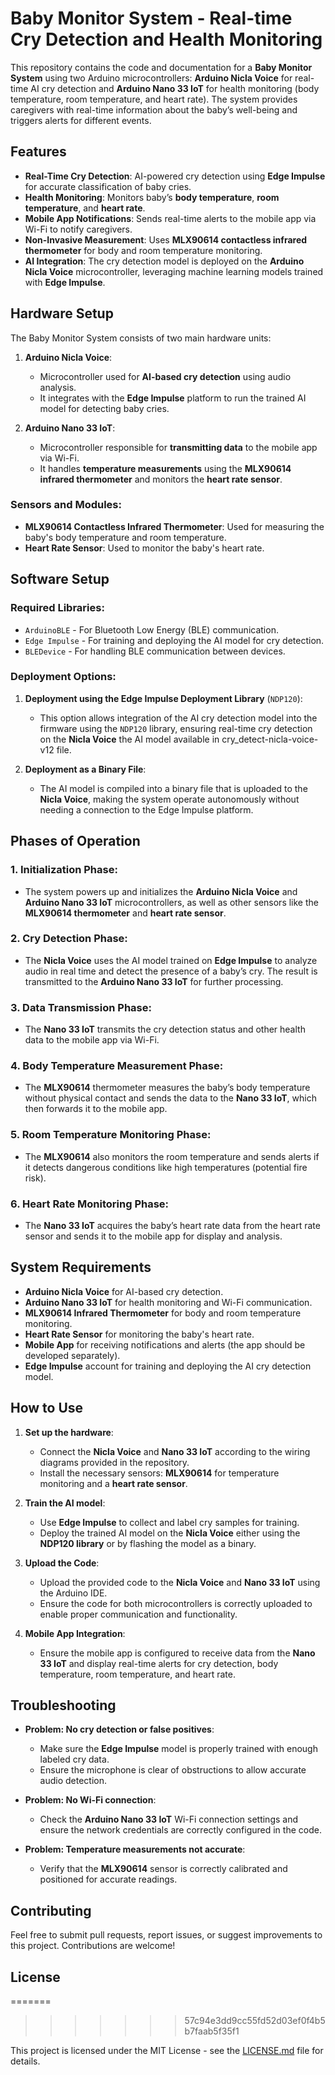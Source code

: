 
# Baby Monitor System - Real-time Cry Detection and Health Monitoring

This repository contains the code and documentation for a **Baby Monitor System** using two Arduino microcontrollers: **Arduino Nicla Voice** for real-time AI cry detection and **Arduino Nano 33 IoT** for health monitoring (body temperature, room temperature, and heart rate). The system provides caregivers with real-time information about the baby’s well-being and triggers alerts for different events.

## Features

- **Real-Time Cry Detection**: AI-powered cry detection using **Edge Impulse** for accurate classification of baby cries.
- **Health Monitoring**: Monitors baby’s **body temperature**, **room temperature**, and **heart rate**.
- **Mobile App Notifications**: Sends real-time alerts to the mobile app via Wi-Fi to notify caregivers.
- **Non-Invasive Measurement**: Uses **MLX90614 contactless infrared thermometer** for body and room temperature monitoring.
- **AI Integration**: The cry detection model is deployed on the **Arduino Nicla Voice** microcontroller, leveraging machine learning models trained with **Edge Impulse**.

## Hardware Setup

The Baby Monitor System consists of two main hardware units:

1. **Arduino Nicla Voice**:
   - Microcontroller used for **AI-based cry detection** using audio analysis.
   - It integrates with the **Edge Impulse** platform to run the trained AI model for detecting baby cries.

2. **Arduino Nano 33 IoT**:
   - Microcontroller responsible for **transmitting data** to the mobile app via Wi-Fi.
   - It handles **temperature measurements** using the **MLX90614 infrared thermometer** and monitors the **heart rate sensor**.

### Sensors and Modules:
- **MLX90614 Contactless Infrared Thermometer**: Used for measuring the baby's body temperature and room temperature.
- **Heart Rate Sensor**: Used to monitor the baby's heart rate.

## Software Setup

### Required Libraries:
- `ArduinoBLE` - For Bluetooth Low Energy (BLE) communication.
- `Edge Impulse` - For training and deploying the AI model for cry detection.
- `BLEDevice` - For handling BLE communication between devices.

### Deployment Options:
1. **Deployment using the Edge Impulse Deployment Library** (`NDP120`):
   - This option allows integration of the AI cry detection model into the firmware using the `NDP120` library, ensuring real-time cry detection on the **Nicla Voice** the AI model available in cry_detect-nicla-voice-v12 file.

2. **Deployment as a Binary File**:
   - The AI model is compiled into a binary file that is uploaded to the **Nicla Voice**, making the system operate autonomously without needing a connection to the Edge Impulse platform.

## Phases of Operation

### 1. **Initialization Phase**:
   - The system powers up and initializes the **Arduino Nicla Voice** and **Arduino Nano 33 IoT** microcontrollers, as well as other sensors like the **MLX90614 thermometer** and **heart rate sensor**.

### 2. **Cry Detection Phase**:
   - The **Nicla Voice** uses the AI model trained on **Edge Impulse** to analyze audio in real time and detect the presence of a baby’s cry. The result is transmitted to the **Arduino Nano 33 IoT** for further processing.

### 3. **Data Transmission Phase**:
   - The **Nano 33 IoT** transmits the cry detection status and other health data to the mobile app via Wi-Fi.

### 4. **Body Temperature Measurement Phase**:
   - The **MLX90614** thermometer measures the baby’s body temperature without physical contact and sends the data to the **Nano 33 IoT**, which then forwards it to the mobile app.

### 5. **Room Temperature Monitoring Phase**:
   - The **MLX90614** also monitors the room temperature and sends alerts if it detects dangerous conditions like high temperatures (potential fire risk).

### 6. **Heart Rate Monitoring Phase**:
   - The **Nano 33 IoT** acquires the baby’s heart rate data from the heart rate sensor and sends it to the mobile app for display and analysis.

## System Requirements

- **Arduino Nicla Voice** for AI-based cry detection.
- **Arduino Nano 33 IoT** for health monitoring and Wi-Fi communication.
- **MLX90614 Infrared Thermometer** for body and room temperature monitoring.
- **Heart Rate Sensor** for monitoring the baby's heart rate.
- **Mobile App** for receiving notifications and alerts (the app should be developed separately).
- **Edge Impulse** account for training and deploying the AI cry detection model.

## How to Use

1. **Set up the hardware**:
   - Connect the **Nicla Voice** and **Nano 33 IoT** according to the wiring diagrams provided in the repository.
   - Install the necessary sensors: **MLX90614** for temperature monitoring and a **heart rate sensor**.
   
2. **Train the AI model**:
   - Use **Edge Impulse** to collect and label cry samples for training.
   - Deploy the trained AI model on the **Nicla Voice** either using the **NDP120 library** or by flashing the model as a binary.

3. **Upload the Code**:
   - Upload the provided code to the **Nicla Voice** and **Nano 33 IoT** using the Arduino IDE.
   - Ensure the code for both microcontrollers is correctly uploaded to enable proper communication and functionality.

4. **Mobile App Integration**:
   - Ensure the mobile app is configured to receive data from the **Nano 33 IoT** and display real-time alerts for cry detection, body temperature, room temperature, and heart rate.

## Troubleshooting

- **Problem: No cry detection or false positives**:
  - Make sure the **Edge Impulse** model is properly trained with enough labeled cry data.
  - Ensure the microphone is clear of obstructions to allow accurate audio detection.

- **Problem: No Wi-Fi connection**:
  - Check the **Arduino Nano 33 IoT** Wi-Fi connection settings and ensure the network credentials are correctly configured in the code.

- **Problem: Temperature measurements not accurate**:
  - Verify that the **MLX90614** sensor is correctly calibrated and positioned for accurate readings.

## Contributing

Feel free to submit pull requests, report issues, or suggest improvements to this project. Contributions are welcome!

## License
=======
>>>>>>> 57c94e3dd9cc55fd52d03ef0f4b5b7faab5f35f1

This project is licensed under the MIT License - see the [LICENSE.md](LICENSE.md) file for details.
